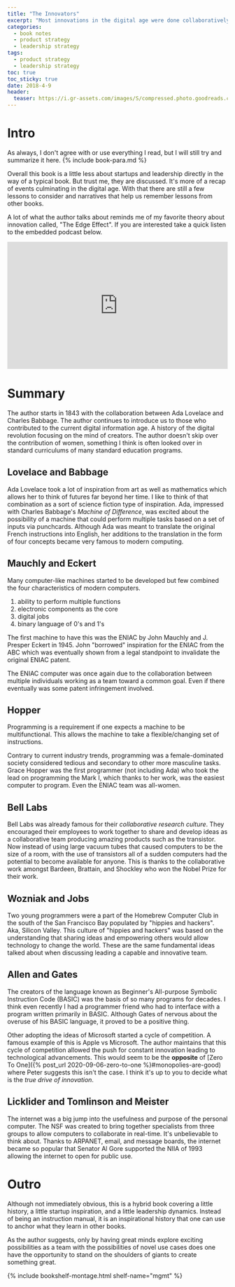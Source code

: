 ```yaml
---
title: "The Innovators" 
excerpt: "Most innovations in the digital age were done collaboratively. This is the story of why their ability to work as a team made them so creative and successful"
categories:
  - book notes
  - product strategy
  - leadership strategy
tags:
  - product strategy
  - leadership strategy
toc: true
toc_sticky: true
date: 2018-4-9
header:
  teaser: https://i.gr-assets.com/images/S/compressed.photo.goodreads.com/books/1410191571l/21856367.jpg
---
```

# Intro
As always, I don't agree with or use everything I read, but I will still try and summarize it here. {% include book-para.md %}

Overall this book is a little less about startups and leadership directly in the way of a typical book. But trust me, they are discussed. It's more of a recap of events culminating in the digital age. With that there are still a few lessons to consider and narratives that help us remember lessons from other books.

A lot of what the author talks about reminds me of my favorite theory about innovation called, "The Edge Effect". If you are interested take a quick listen to the embedded podcast below.

<iframe src="https://www.npr.org/player/embed/625426015/627733953" width="100%" height="290" frameborder="0" scrolling="no" title="NPR embedded audio player"></iframe>

# Summary
The author starts in 1843 with the collaboration between Ada Lovelace and Charles Babbage. The author continues to introduce us to those who contributed to the current digital information age. A history of the digital revolution focusing on the mind of creators. The author doesn't skip over the contribution of women, something I think is often looked over in standard curriculums of many standard education programs.

## Lovelace and Babbage
Ada Lovelace took a lot of inspiration from art as well as mathematics which allows her to think of futures far beyond her time. I like to think of that combination as a sort of science fiction type of inspiration. Ada, impressed with Charles Babbage's *Machine of Difference*, was excited about the possibility of a machine that could perform multiple tasks based on a set of inputs via punchcards. Although Ada was meant to translate the original French instructions into English, her additions to the translation in the form of four concepts became very famous to modern computing.

## Mauchly and Eckert
Many computer-like machines started to be developed but few combined the four characteristics of modern computers.
1. ability to perform multiple functions
2. electronic components as the core
3. digital jobs
4. binary language of 0's and 1's

The first machine to have this was the ENIAC by John Mauchly and J. Presper Eckert in 1945. John "borrowed" inspiration for the ENIAC from the ABC which was eventually shown from a legal standpoint to invalidate the original ENIAC patent.

The ENIAC computer was once again due to the collaboration between multiple individuals working as a team toward a common goal. Even if there eventually was some patent infringement involved.

## Hopper
Programming is a requirement if one expects a machine to be multifunctional. This allows the machine to take a flexible/changing set of instructions.

Contrary to current industry trends, programming was a female-dominated society considered tedious and secondary to other more masculine tasks. Grace Hopper was the first programmer (not including Ada) who took the lead on programming the Mark I, which thanks to her work, was the easiest computer to program. Even the ENIAC team was all-women.

## Bell Labs
Bell Labs was already famous for their *collaborative research culture*. They encouraged their employees to work together to share and develop ideas as a collaborative team producing amazing products such as the transistor. Now instead of using large vacuum tubes that caused computers to be the size of a room, with the use of transistors all of a sudden computers had the potential to become available for anyone. This is thanks to the collaborative work amongst Bardeen, Brattain, and Shockley who won the Nobel Prize for their work.

## Wozniak and Jobs
Two young programmers were a part of the Homebrew Computer Club in the south of the San Francisco Bay populated by "hippies and hackers". Aka, Silicon Valley. This culture of "hippies and hackers" was based on the understanding that sharing ideas and empowering others would allow technology to change the world. These are the same fundamental ideas talked about when discussing leading a capable and innovative team.

## Allen and Gates
The creators of the language known as Beginner's All-purpose Symbolic Instruction Code (BASIC) was the basis of so many programs for decades. I think even recently I had a programmer friend who had to interface with a program written primarily in BASIC. Although Gates of nervous about the overuse of his BASIC language, it proved to be a positive thing.

Other adopting the ideas of Microsoft started a cycle of competition. A famous example of this is Apple vs Microsoft. The author maintains that this cycle of competition allowed the push for constant innovation leading to technological advancements. This would seem to be the **opposite** of [Zero To One]({% post_url 2020-09-06-zero-to-one %}#monopolies-are-good) where Peter suggests this isn't the case. I think it's up to you to decide what is the *true drive of innovation*.

## Licklider and Tomlinson and Meister
The internet was a big jump into the usefulness and purpose of the personal computer. The NSF was created to bring together specialists from three groups to allow computers to collaborate in real-time. It's unbelievable to think about. Thanks to ARPANET, email, and message boards, the internet became so popular that Senator Al Gore supported the NIIA of 1993 allowing the internet to open for public use.

# Outro
Although not immediately obvious, this is a hybrid book covering a little history, a little startup inspiration, and a little leadership dynamics. Instead of being an instruction manual, it is an inspirational history that one can use to anchor what they learn in other books.

As the author suggests, only by having great minds explore exciting possibilities as a team with the possibilities of novel use cases does one have the opportunity to stand on the shoulders of giants to create something great.

{% include bookshelf-montage.html shelf-name="mgmt" %}